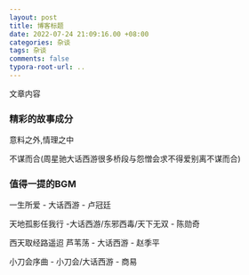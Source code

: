 ```yaml
---
layout: post
title: 博客标题
date: 2022-07-24 21:09:16.00 +08:00
categories: 杂谈
tags: 杂谈
comments: false
typora-root-url: ..
---
```


文章内容

### 精彩的故事成分

意料之外,情理之中

不谋而合(周星驰大话西游很多桥段与怨憎会求不得爱别离不谋而合)

### 值得一提的BGM

一生所爱 - 大话西游 - 卢冠廷

天地孤影任我行 -大话西游/东邪西毒/天下无双 - 陈勋奇

西天取经路遥迢 芦苇荡 - 大话西游 - 赵季平

小刀会序曲 - 小刀会/大话西游 - 商易